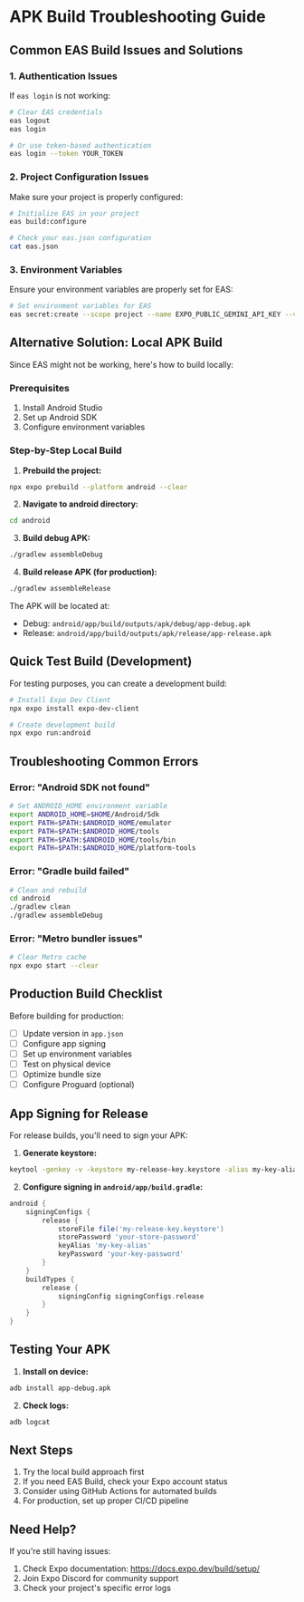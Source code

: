 # APK Build Troubleshooting Guide

## Common EAS Build Issues and Solutions

### 1. Authentication Issues
If `eas login` is not working:
```bash
# Clear EAS credentials
eas logout
eas login

# Or use token-based authentication
eas login --token YOUR_TOKEN
```

### 2. Project Configuration Issues
Make sure your project is properly configured:

```bash
# Initialize EAS in your project
eas build:configure

# Check your eas.json configuration
cat eas.json
```

### 3. Environment Variables
Ensure your environment variables are properly set for EAS:

```bash
# Set environment variables for EAS
eas secret:create --scope project --name EXPO_PUBLIC_GEMINI_API_KEY --value "your_api_key_here"
```

## Alternative Solution: Local APK Build

Since EAS might not be working, here's how to build locally:

### Prerequisites
1. Install Android Studio
2. Set up Android SDK
3. Configure environment variables

### Step-by-Step Local Build

1. **Prebuild the project:**
```bash
npx expo prebuild --platform android --clear
```

2. **Navigate to android directory:**
```bash
cd android
```

3. **Build debug APK:**
```bash
./gradlew assembleDebug
```

4. **Build release APK (for production):**
```bash
./gradlew assembleRelease
```

The APK will be located at:
- Debug: `android/app/build/outputs/apk/debug/app-debug.apk`
- Release: `android/app/build/outputs/apk/release/app-release.apk`

## Quick Test Build (Development)

For testing purposes, you can create a development build:

```bash
# Install Expo Dev Client
npx expo install expo-dev-client

# Create development build
npx expo run:android
```

## Troubleshooting Common Errors

### Error: "Android SDK not found"
```bash
# Set ANDROID_HOME environment variable
export ANDROID_HOME=$HOME/Android/Sdk
export PATH=$PATH:$ANDROID_HOME/emulator
export PATH=$PATH:$ANDROID_HOME/tools
export PATH=$PATH:$ANDROID_HOME/tools/bin
export PATH=$PATH:$ANDROID_HOME/platform-tools
```

### Error: "Gradle build failed"
```bash
# Clean and rebuild
cd android
./gradlew clean
./gradlew assembleDebug
```

### Error: "Metro bundler issues"
```bash
# Clear Metro cache
npx expo start --clear
```

## Production Build Checklist

Before building for production:

- [ ] Update version in `app.json`
- [ ] Configure app signing
- [ ] Set up environment variables
- [ ] Test on physical device
- [ ] Optimize bundle size
- [ ] Configure Proguard (optional)

## App Signing for Release

For release builds, you'll need to sign your APK:

1. **Generate keystore:**
```bash
keytool -genkey -v -keystore my-release-key.keystore -alias my-key-alias -keyalg RSA -keysize 2048 -validity 10000
```

2. **Configure signing in `android/app/build.gradle`:**
```gradle
android {
    signingConfigs {
        release {
            storeFile file('my-release-key.keystore')
            storePassword 'your-store-password'
            keyAlias 'my-key-alias'
            keyPassword 'your-key-password'
        }
    }
    buildTypes {
        release {
            signingConfig signingConfigs.release
        }
    }
}
```

## Testing Your APK

1. **Install on device:**
```bash
adb install app-debug.apk
```

2. **Check logs:**
```bash
adb logcat
```

## Next Steps

1. Try the local build approach first
2. If you need EAS Build, check your Expo account status
3. Consider using GitHub Actions for automated builds
4. For production, set up proper CI/CD pipeline

## Need Help?

If you're still having issues:
1. Check Expo documentation: https://docs.expo.dev/build/setup/
2. Join Expo Discord for community support
3. Check your project's specific error logs